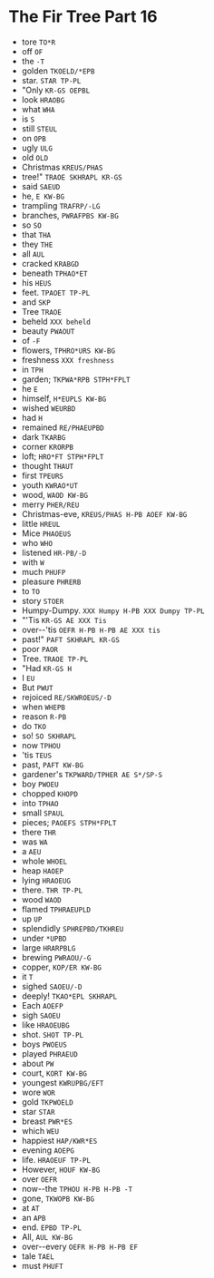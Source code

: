 # The Fir Tree Part 16

* tore `TO*R`
* off `OF`
* the `-T`
* golden `TKOELD/*EPB`
* star. `STAR TP-PL`
* "Only `KR-GS OEPBL`
* look `HRAOBG`
* what `WHA`
* is `S`
* still `STEUL`
* on `OPB`
* ugly `ULG`
* old `OLD`
* Christmas `KREUS/PHAS`
* tree!" `TRAOE SKHRAPL KR-GS`
* said `SAEUD`
* he, `E KW-BG`
* trampling `TRAFRP/-LG`
* branches, `PWRAFPBS KW-BG`
* so `SO`
* that `THA`
* they `THE`
* all `AUL`
* cracked `KRABGD`
* beneath `TPHAO*ET`
* his `HEUS`
* feet. `TPAOET TP-PL`
* and `SKP`
* Tree `TRAOE`
* beheld `XXX beheld`
* beauty `PWAOUT`
* of `-F`
* flowers, `TPHRO*URS KW-BG`
* freshness `XXX freshness`
* in `TPH`
* garden; `TKPWA*RPB STPH*FPLT`
* he `E`
* himself, `H*EUPLS KW-BG`
* wished `WEURBD`
* had `H`
* remained `RE/PHAEUPBD`
* dark `TKARBG`
* corner `KRORPB`
* loft; `HRO*FT STPH*FPLT`
* thought `THAUT`
* first `TPEURS`
* youth `KWRAO*UT`
* wood, `WAOD KW-BG`
* merry `PHER/REU`
* Christmas-eve, `KREUS/PHAS H-PB AOEF KW-BG`
* little `HREUL`
* Mice `PHAOEUS`
* who `WHO`
* listened `HR-PB/-D`
* with `W`
* much `PHUFP`
* pleasure `PHRERB`
* to `TO`
* story `STOER`
* Humpy-Dumpy. `XXX Humpy H-PB XXX Dumpy TP-PL`
* "'Tis `KR-GS AE XXX Tis`
* over--'tis `OEFR H-PB H-PB AE XXX tis`
* past!" `PAFT SKHRAPL KR-GS`
* poor `PAOR`
* Tree. `TRAOE TP-PL`
* "Had `KR-GS H`
* I `EU`
* But `PWUT`
* rejoiced `RE/SKWROEUS/-D`
* when `WHEPB`
* reason `R-PB`
* do `TKO`
* so! `SO SKHRAPL`
* now `TPHOU`
* 'tis `TEUS`
* past, `PAFT KW-BG`
* gardener's `TKPWARD/TPHER AE S*/SP-S`
* boy `PWOEU`
* chopped `KHOPD`
* into `TPHAO`
* small `SPAUL`
* pieces; `PAOEFS STPH*FPLT`
* there `THR`
* was `WA`
* a `AEU`
* whole `WHOEL`
* heap `HAOEP`
* lying `HRAOEUG`
* there. `THR TP-PL`
* wood `WAOD`
* flamed `TPHRAEUPLD`
* up `UP`
* splendidly `SPHREPBD/TKHREU`
* under `*UPBD`
* large `HRARPBLG`
* brewing `PWRAOU/-G`
* copper, `KOP/ER KW-BG`
* it `T`
* sighed `SAOEU/-D`
* deeply! `TKAO*EPL SKHRAPL`
* Each `AOEFP`
* sigh `SAOEU`
* like `HRAOEUBG`
* shot. `SHOT TP-PL`
* boys `PWOEUS`
* played `PHRAEUD`
* about `PW`
* court, `KORT KW-BG`
* youngest `KWRUPBG/EFT`
* wore `WOR`
* gold `TKPWOELD`
* star `STAR`
* breast `PWR*ES`
* which `WEU`
* happiest `HAP/KWR*ES`
* evening `AOEPG`
* life. `HRAOEUF TP-PL`
* However, `HOUF KW-BG`
* over `OEFR`
* now--the `TPHOU H-PB H-PB -T`
* gone, `TKWOPB KW-BG`
* at `AT`
* an `APB`
* end. `EPBD TP-PL`
* All, `AUL KW-BG`
* over--every `OEFR H-PB H-PB EF`
* tale `TAEL`
* must `PHUFT`
